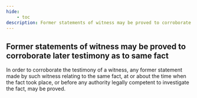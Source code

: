 ```yaml
---
hide:
    - toc
description: Former statements of witness may be proved to corroborate later testimony as to same fact
---
```


## Former statements of witness may be proved to corroborate later testimony as to same fact

In order to corroborate the testimony of a witness, any former statement made by such witness relating to the same fact, at or about the time when the fact took place, or before any authority legally competent to investigate the fact, may be proved.
